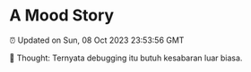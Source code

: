 # A Mood Story

⏰ Updated on Sun, 08 Oct 2023 23:53:56 GMT

💭 Thought: Ternyata debugging itu butuh kesabaran luar biasa.

